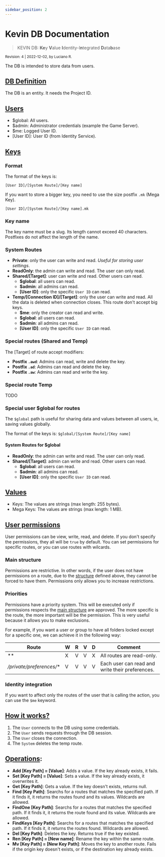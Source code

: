 ```yaml
---
sidebar_position: 2
---
```


# Kevin DB Documentation

> KEVIN DB: **Ke**y **V**alue **I**dentity-I**n**tegrated **D**ata**b**ase

<small>Revision: 4 | 2022-12-02, by Luciano R.</small>

The DB is intended to store data from users.

## <u>DB Definition</u>
The DB is an entity. It needs the Project ID.

## <u>Users</u>
* $global: All users.
* $admin: Administrator credentials (example the Game Server).
* $me: Logged User ID.
* [User ID]: User ID (from Identity Service).

## <u>Keys</u>

### Format
The format of the keys is:

`[User ID]/[System Route]/[Key name]`

If you want to store a bigger key, you need to use the size postfix `.mk` (Mega Key).

`[User ID]/[System Route]/[Key name].mk`

### Key name
The key name must be a slug. Its length cannot exceed 40 characters. Postfixes do not affect the length of the name.

### System Routes
* **Private**: only the user can write and read. *Useful for storing user settings*.
* **ReadOnly**: the admin can write and read. The user can only read.
* **Shared/[Target]**: user can write and read. Other users can read.
  * **$global**: all users can read.
  * **$admin**: all admins can read.
  * **[User ID]**: only the specific `User ID` can read.
* **Temp/[Connection ID]/[Target]**: only the user can write and read. All the data is deleted when connection closes. This route don't accept big keys.
  * **$me**: only the creator can read and write.
  * **$global**: all users can read.
  * **$admin**: all admins can read.
  * **[User ID]**: only the specific `User ID` can read.

### Special routes (Shared and Temp)
The [Target] of route accept modifiers:
* **Postfix `.awd`**: Admins can read, write and delete the key.
* **Postfix `.ad`**: Admins can read and delete the key.
* **Postfix `.aw`**: Admins can read and write the key.

### Special route Temp
TODO

### Special user $global for routes
The `$global` path is useful for sharing data and values between all users, ie, saving values globally.

The format of the keys is:
`$global/[System Route]/[Key name]`

#### System Routes for $global
* **ReadOnly**: the admin can write and read. The user can only read.
* **Shared/[Target]**: admin can write and read. Other users can read.
  * **$global**: all users can read.
  * **$admin**: all admins can read.
  * **[User ID]**: only the specific `User ID` can read.

## <u>Values</u>
* Keys: The values are strings (max length: 255 bytes).
* Mega Keys: The values are strings (max length: 1 MB).

## <u>User permissions</u>
User permissions can be view, write, read, and delete. If you don't specify the permissions, they all will be `true` by default.
You can set permissions for specific routes, or you can use routes with wilcards.

### Main structure
Permissions are restrictive. In other words, if the user does not have permissions on a route, due to the [structure](#system-routes) defined above, they cannot be forced to have them. Permissions only allows you to increase restrictions. 

### Priorities
Permissions have a priority system. This will be executed only if permissions respects the [main structure](#system-routes) are approved.
The more specific is the route, the more important will be the permission.
This is very useful because it allows you to make exclusions.

For example, if you want a user or group to have all folders locked except for a specific one, we can achieve it in the following way:

| Route                            | W | R | V | D | Comment                                            |
|----------------------------------|---|---|---|---|----------------------------------------------------|
| **                               | X | V | V | X | All routes are read-only.                          |
| */private/preferences/**         | V | V | V | V | Each user can read and write their preferences.    |

### Identity integration
If you want to affect only the routes of the user that is calling the action, you can use the `$me` keyword.

## <u>How it works?</u>
1. The `User` connects to the DB using some credentials. 
2. The `User` sends requests through the DB session.
3. The `User` closes the connection.
4. The `System` deletes the temp route.

## <u>Operations</u>:
* **Add [Key Path] = [Value]**: Adds a value. If the key already exists, it fails.
* **Set [Key Path] = [Value]**: Sets a value. If the key already exists, it overwrites it.
* **Get [Key Path]**: Gets a value. If the key doesn't exists, returns null.
* **Find [Key Path]**: Searchs for a routes that matches the specified path. If it finds it, it returns the routes found and its values. Wildcards are allowed.
* **FindOne [Key Path]**: Searchs for a routes that matches the specified path. If it finds it, it returns the route found and its value. Wildcards are allowed.
* **FindKeys [Key Path]**: Searchs for a routes that matches the specified path. If it finds it, it returns the routes found. Wildcards are allowed.
* **Del [Key Path]**: Deletes the key. Returns true if the key existed.
* **Ren [Key Path] = [New name]**: Rename the key within the same route.
* **Mv [Key Path] = [New Key Path]**: Moves the key to another route. Fails if the origin key doesn't exists, or if the destination key already exists.
